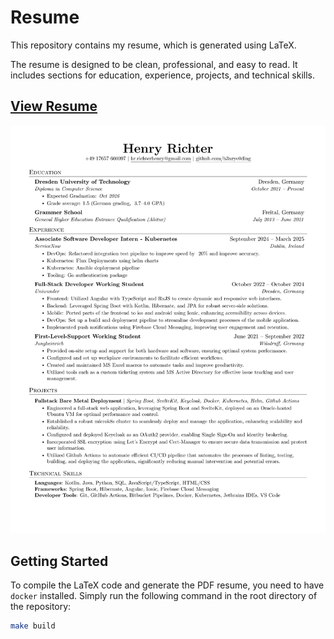# Resume

This repository contains my resume, which is generated using LaTeX. 

The resume is designed to be clean, professional, and easy to read. It includes sections for education, experience, projects, and technical skills.



## [View Resume](generated/resume.pdf)

![resume-1](./generated/resume-1.png)


## Getting Started

To compile the LaTeX code and generate the PDF resume, you need to have `docker` installed. Simply run the following command in the root directory of the repository:

```bash
make build
```
